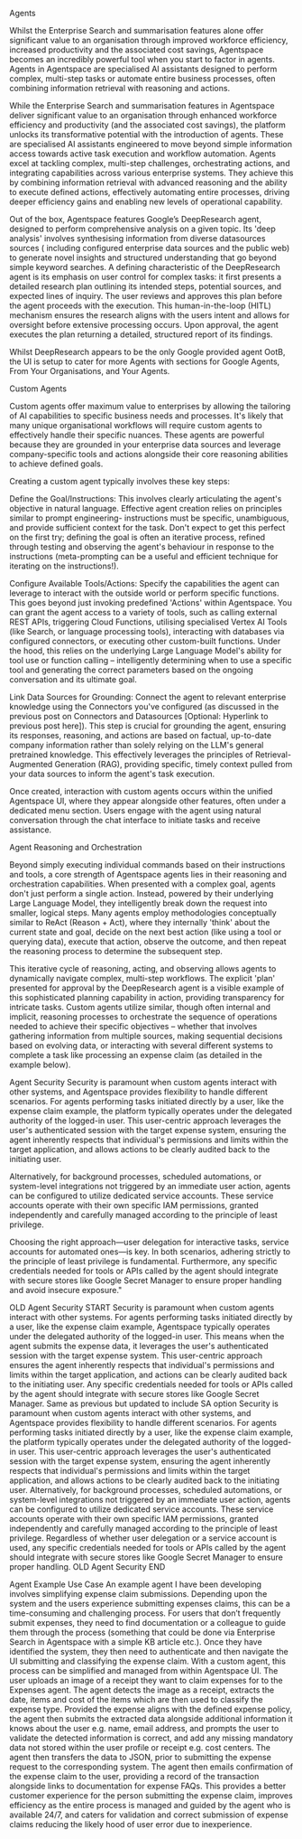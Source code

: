 Agents

Whilst the Enterprise Search and summarisation features alone offer significant value to an organisation through improved workforce efficiency, increased productivity and the associated cost savings, Agentspace becomes an incredibly powerful tool when you start to factor in agents. 
Agents in Agentspace are specialised AI assistants designed to perform complex, multi-step tasks or automate entire business processes, often combining information retrieval with reasoning and actions.

While the Enterprise Search and summarisation features in Agentspace deliver significant value to an organisation through enhanced workforce efficiency and productivity (and the associated cost savings), the platform unlocks its transformative potential with the introduction of agents. These are specialised AI assistants engineered to move beyond simple information access towards active task execution and workflow automation. Agents excel at tackling complex, multi-step challenges, orchestrating actions, and integrating capabilities across various enterprise systems. They achieve this by combining information retrieval with advanced reasoning and the ability to execute defined actions, effectively automating entire processes, driving deeper efficiency gains and enabling new levels of operational capability.

Out of the box, Agentspace features Google’s DeepResearch agent, designed to perform comprehensive analysis on a given topic. Its 'deep analysis' involves synthesising information from diverse datasources sources ( including configured enterprise data sources and the public web) to generate novel insights and structured understanding that go beyond simple keyword searches. A defining characteristic of the DeepResearch agent is its emphasis on user control for complex tasks: it first presents a detailed research plan outlining its intended steps, potential sources, and expected lines of inquiry. The user reviews and approves this plan before the agent proceeds with the execution. This human-in-the-loop (HITL) mechanism ensures the research aligns with the users intent and allows for oversight before extensive processing occurs. Upon approval, the agent executes the plan returning a detailed, structured report of its findings. 

<insert image of DeepResearch agent> 

Whilst DeepResearch appears to be the only Google provided agent OotB, the UI is setup to cater for more Agents with sections for Google Agents, From Your Organisations, and Your Agents.

<insert screenshot of ui>

Custom Agents

Custom agents offer maximum value to enterprises by allowing the tailoring of AI capabilities to specific business needs and processes. It's likely that many unique organisational workflows will require custom agents to effectively handle their specific nuances. These agents are powerful because they are grounded in your enterprise data sources and leverage company-specific tools and actions alongside their core reasoning abilities to achieve defined goals.

Creating a custom agent typically involves these key steps:

Define the Goal/Instructions: This involves clearly articulating the agent's objective in natural language. Effective agent creation relies on principles similar to prompt engineering- instructions must be specific, unambiguous, and provide sufficient context for the task. Don't expect to get this perfect on the first try; defining the goal is often an iterative process, refined through testing and observing the agent's behaviour in response to the instructions (meta-prompting can be a useful and efficient technique for iterating on the instructions!).

Configure Available Tools/Actions: Specify the capabilities the agent can leverage to interact with the outside world or perform specific functions. This goes beyond just invoking predefined 'Actions' within Agentspace. You can grant the agent access to a variety of tools, such as calling external REST APIs, triggering Cloud Functions, utilising specialised Vertex AI Tools (like Search, or language processing tools), interacting with databases via configured connectors, or executing other custom-built functions. Under the hood, this relies on the underlying Large Language Model's ability for tool use or function calling – intelligently determining when to use a specific tool and generating the correct parameters based on the ongoing conversation and its ultimate goal.

Link Data Sources for Grounding: Connect the agent to relevant enterprise knowledge using the Connectors you've configured (as discussed in the previous post on Connectors and Datasources [Optional: Hyperlink to previous post here]). This step is crucial for grounding the agent, ensuring its responses, reasoning, and actions are based on factual, up-to-date company information rather than solely relying on the LLM's general pretrained knowledge. This effectively leverages the principles of Retrieval-Augmented Generation (RAG), providing specific, timely context pulled from your data sources to inform the agent's task execution.

Once created, interaction with custom agents occurs within the unified Agentspace UI, where they appear alongside other features, often under a dedicated menu section. Users engage with the agent using natural conversation through the chat interface to initiate tasks and receive assistance.

Agent Reasoning and Orchestration

Beyond simply executing individual commands based on their instructions and tools, a core strength of Agentspace agents lies in their reasoning and orchestration capabilities. When presented with a complex goal, agents don't just perform a single action. Instead, powered by their underlying Large Language Model, they intelligently break down the request into smaller, logical steps. Many agents employ methodologies conceptually similar to ReAct (Reason + Act), where they internally 'think' about the current state and goal, decide on the next best action (like using a tool or querying data), execute that action, observe the outcome, and then repeat the reasoning process to determine the subsequent step.

This iterative cycle of reasoning, acting, and observing allows agents to dynamically navigate complex, multi-step workflows. The explicit 'plan' presented for approval by the DeepResearch agent is a visible example of this sophisticated planning capability in action, providing transparency for intricate tasks. Custom agents utilize similar, though often internal and implicit, reasoning processes to orchestrate the sequence of operations needed to achieve their specific objectives – whether that involves gathering information from multiple sources, making sequential decisions based on evolving data, or interacting with several different systems to complete a task like processing an expense claim (as detailed in the example below).

Agent Security
Security is paramount when custom agents interact with other systems, and Agentspace provides flexibility to handle different scenarios. For agents performing tasks initiated directly by a user, like the expense claim example, the platform typically operates under the delegated authority of the logged-in user. This user-centric approach leverages the user's authenticated session with the target expense system, ensuring the agent inherently respects that individual's permissions and limits within the target application, and allows actions to be clearly audited back to the initiating user.

Alternatively, for background processes, scheduled automations, or system-level integrations not triggered by an immediate user action, agents can be configured to utilize dedicated service accounts. These service accounts operate with their own specific IAM permissions, granted independently and carefully managed according to the principle of least privilege.

Choosing the right approach—user delegation for interactive tasks, service accounts for automated ones—is key. In both scenarios, adhering strictly to the principle of least privilege is fundamental. Furthermore, any specific credentials needed for tools or APIs called by the agent should integrate with secure stores like Google Secret Manager to ensure proper handling and avoid insecure exposure."

OLD Agent Security START
Security is paramount when custom agents interact with other systems. For agents performing tasks initiated directly by a user, like the expense claim example, Agentspace typically operates under the delegated authority of the logged-in user. This means when the agent submits the expense data, it leverages the user's authenticated session with the target expense system. This user-centric approach ensures the agent inherently respects that individual's permissions and limits within the target application, and actions can be clearly audited back to the initiating user. Any specific credentials needed for tools or APIs called by the agent should integrate with secure stores like Google Secret Manager.
Same as previous but updated to include SA option
Security is paramount when custom agents interact with other systems, and Agentspace provides flexibility to handle different scenarios. For agents performing tasks initiated directly by a user, like the expense claim example, the platform typically operates under the delegated authority of the logged-in user. This user-centric approach leverages the user's authenticated session with the target expense system, ensuring the agent inherently respects that individual's permissions and limits within the target application, and allows actions to be clearly audited back to the initiating user. 
Alternatively, for background processes, scheduled automations, or system-level integrations not triggered by an immediate user action, agents can be configured to utilize dedicated service accounts. These service accounts operate with their own specific IAM permissions, granted independently and carefully managed according to the principle of least privilege. Regardless of whether user delegation or a service account is used, any specific credentials needed for tools or APIs called by the agent should integrate with secure stores like Google Secret Manager to ensure proper handling.
OLD Agent Security END

Agent Example Use Case
An example agent I have been developing involves simplifying expense claim submissions.
Depending upon the system and the users experience submitting expenses claims, this can be a time-consuming and challenging process. For users that don’t frequently submit expenses, they need to find documentation or a colleague to guide them through the process (something that could be done via Enterprise Search in Agentspace with a simple KB article etc.). Once they have identified the system, they then need to authenticate and then navigate the UI submitting and classifying the expense claim.
With a custom agent, this process can be simplified and managed from within Agentspace UI. The user uploads an image of a receipt they want to claim expenses for to the Expenses agent. The agent detects the image as a receipt, extracts the date, items and cost of the items which are then used to classify the expense type. Provided the expense aligns with the defined expense policy, the agent then submits the extracted data alongside additional information it knows about the user e.g. name, email address, and prompts the user to validate the detected information is correct, and add any missing mandatory data not stored within the user profile or receipt e.g. cost centers. The agent then transfers the data to JSON, prior to submitting the expense request to the corresponding system. The agent then emails confirmation of the expense claim to the user, providing a record of the transaction alongside links to documentation for expense FAQs.
This provides a better customer experience for the person submitting the expense claim, improves efficiency as the entire process is managed and guided by the agent who is available 24/7, and caters for validation and correct submission of expense claims reducing the likely hood of user error due to inexperience.


